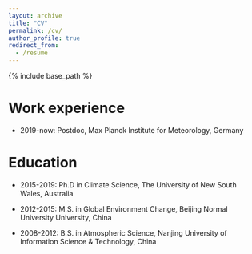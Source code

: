 ```yaml
---
layout: archive
title: "CV"
permalink: /cv/
author_profile: true
redirect_from:
  - /resume
---
```


{% include base_path %}

Work experience
======
* 2019-now: Postdoc, Max Planck Institute for Meteorology, Germany

Education
======
* 2015-2019: Ph.D in Climate Science, The University of New South Wales, Australia

* 2012-2015: M.S. in Global Environment Change, Beijing Normal University University, China

* 2008-2012: B.S. in Atmospheric Science, Nanjing University of Information Science & Technology, China
